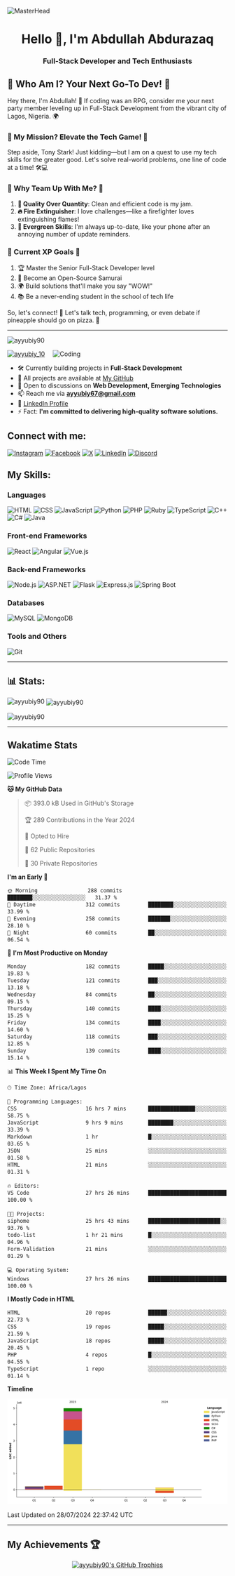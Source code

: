 ![MasterHead](https://qrangers.com/wp-content/uploads/2021/09/Banner-Introduction-to-3D-Animation.png)

<h1 align="center">Hello 👋, I'm Abdullah Abdurazaq</h1>
<h3 align="center">Full-Stack Developer and Tech Enthusiasts </h3>

## 🚀 Who Am I? Your Next Go-To Dev! 🚀

Hey there, I'm Abdullah! 🌟 If coding was an RPG, consider me your next party member leveling up in Full-Stack Development from the vibrant city of Lagos, Nigeria. 🌍

### 🎯 My Mission? Elevate the Tech Game! 🎯

Step aside, Tony Stark! Just kidding—but I am on a quest to use my tech skills for the greater good. Let's solve real-world problems, one line of code at a time! 🛠️💻

### 🌈 Why Team Up With Me? 🌈

1. **💎 Quality Over Quantity**: Clean and efficient code is my jam.
2. **🔥 Fire Extinguisher**: I love challenges—like a firefighter loves extinguishing flames!
3. **🌱 Evergreen Skills**: I'm always up-to-date, like your phone after an annoying number of update reminders.

### 🎯 Current XP Goals 🎯

1. 🏆 Master the Senior Full-Stack Developer level
2. 🤝 Become an Open-Source Samurai
3. 🌍 Build solutions that'll make you say "WOW!"
4. 📚 Be a never-ending student in the school of tech life

So, let's connect! 🎉 Let's talk tech, programming, or even debate if pineapple should go on pizza. 🍕

<hr>

<p align="left"> <img src="https://komarev.com/ghpvc/?username=ayyubiy90&label=Profile%20Views&color=0e75b6&style=flat" alt="ayyubiy90" /> </p>

<img align="right" alt="Coding" width="400" src="https://user-images.githubusercontent.com/95049390/224245344-ef03dab5-68a6-48eb-9753-9b13702d2aeb.gif">

<p align="left"> <a href="https://twitter.com/ayyubiy_10" target="blank"><img src="https://img.shields.io/twitter/follow/ayyubiy_10?logo=twitter&style=for-the-badge" alt="ayyubiy_10" /></a> </p>

- 🛠️ Currently building projects in **Full-Stack Development**
- 📖 All projects are available at [My GitHub](https://github.com/Ayyubiy90)
- 💬 Open to discussions on **Web Development, Emerging Technologies**
- 📫 Reach me via **ayyubiy67@gmail.com**
- 📄 [LinkedIn Profile](www.linkedin.com/in/abdullah-abdurazaq-2940b7260)
- ⚡ Fact: **I'm committed to delivering high-quality software solutions.**

## Connect with me:
[![Instagram](https://img.shields.io/badge/Instagram-E4405F?style=for-the-badge&logo=instagram&logoColor=white)](https://instagram.com/ayyubiy_10)
[![Facebook](https://img.shields.io/badge/Facebook-1877F2?style=for-the-badge&logo=facebook&logoColor=white)](https://www.facebook.com/Ayyubiy90)
[![X](https://img.shields.io/badge/X-000000?style=for-the-badge&logo=x&logoColor=white)](https://twitter.com/ayyubiy10)
[![LinkedIn](https://img.shields.io/badge/LinkedIn-0077B5?style=for-the-badge&logo=linkedin&logoColor=white)](https://www.linkedin.com/in/abdullah-abdurazaq-2940b7260)
[![Discord](https://img.shields.io/badge/Discord-7289DA?style=for-the-badge&logo=discord&logoColor=white)](https://discord.com/users/ayyubiy_123)

## My Skills:

### Languages
![HTML](https://img.shields.io/badge/HTML-239120?style=for-the-badge&logo=html5&logoColor=white)
![CSS](https://img.shields.io/badge/CSS-239120?&style=for-the-badge&logo=css3&logoColor=white)
![JavaScript](https://img.shields.io/badge/JavaScript-323330?style=for-the-badge&logo=javascript&logoColor=F7DF1E)
![Python](https://img.shields.io/badge/Python-3776AB?style=for-the-badge&logo=python&logoColor=white)
![PHP](https://img.shields.io/badge/PHP-777BB4?style=for-the-badge&logo=php&logoColor=white)
![Ruby](https://img.shields.io/badge/Ruby-CC342D?style=for-the-badge&logo=ruby&logoColor=white)
![TypeScript](https://img.shields.io/badge/TypeScript-007ACC?style=for-the-badge&logo=typescript&logoColor=white)
![C++](https://img.shields.io/badge/C++-00599C?style=for-the-badge&logo=c%2B%2B&logoColor=white)
![C#](https://img.shields.io/badge/C%23-239120?style=for-the-badge&logo=c-sharp&logoColor=white)
![Java](https://img.shields.io/badge/Java-ED8B00?style=for-the-badge&logo=java&logoColor=white)

### Front-end Frameworks
![React](https://img.shields.io/badge/React-20232A?style=for-the-badge&logo=react&logoColor=61DAFB)
![Angular](https://img.shields.io/badge/Angular-DD0031?style=for-the-badge&logo=angular&logoColor=white)
![Vue.js](https://img.shields.io/badge/Vue.js-35495E?style=for-the-badge&logo=vuedotjs&logoColor=4FC08D)

### Back-end Frameworks
![Node.js](https://img.shields.io/badge/Node.js-43853D?style=for-the-badge&logo=node-dot-js&logoColor=white)
![ASP.NET](https://img.shields.io/badge/ASP.NET-512BD4?style=for-the-badge&logo=dotnet&logoColor=white)
![Flask](https://img.shields.io/badge/Flask-000000?style=for-the-badge&logo=flask&logoColor=white)
![Express.js](https://img.shields.io/badge/Express.js-000000?style=for-the-badge&logo=express&logoColor=white)
![Spring Boot](https://img.shields.io/badge/Spring_Boot-6DB33F?style=for-the-badge&logo=spring-boot&logoColor=white)

### Databases
![MySQL](https://img.shields.io/badge/MySQL-00000F?style=for-the-badge&logo=mysql&logoColor=white)
![MongoDB](https://img.shields.io/badge/MongoDB-4EA94B?style=for-the-badge&logo=mongodb&logoColor=white)

### Tools and Others
![Git](https://img.shields.io/badge/Git-F05032?style=for-the-badge&logo=git&logoColor=white)

<hr>

## 📊 Stats:

<p><img align="left" src="https://github-readme-stats.vercel.app/api/top-langs?username=ayyubiy90&show_icons=true&locale=en&layout=compact" alt="ayyubiy90" /></p>

<p>&nbsp;<img align="center" src="https://github-readme-stats.vercel.app/api?username=ayyubiy90&show_icons=true&locale=en" alt="ayyubiy90" /></p>

<p><img align="center" src="https://github-readme-streak-stats.herokuapp.com/?user=ayyubiy90&" alt="ayyubiy90" /></p>

<hr>

## Wakatime Stats

<!--START_SECTION:waka-->
![Code Time](http://img.shields.io/badge/Code%20Time-93%20hrs%209%20mins-blue)

![Profile Views](http://img.shields.io/badge/Profile%20Views-6-blue)

**🐱 My GitHub Data** 

> 📦 393.0 kB Used in GitHub's Storage 
 > 
> 🏆 289 Contributions in the Year 2024
 > 
> 💼 Opted to Hire
 > 
> 📜 62 Public Repositories 
 > 
> 🔑 30 Private Repositories 
 > 
**I'm an Early 🐤** 

```text
🌞 Morning                288 commits         ████████░░░░░░░░░░░░░░░░░   31.37 % 
🌆 Daytime                312 commits         ████████░░░░░░░░░░░░░░░░░   33.99 % 
🌃 Evening                258 commits         ███████░░░░░░░░░░░░░░░░░░   28.10 % 
🌙 Night                  60 commits          ██░░░░░░░░░░░░░░░░░░░░░░░   06.54 % 
```
📅 **I'm Most Productive on Monday** 

```text
Monday                   182 commits         █████░░░░░░░░░░░░░░░░░░░░   19.83 % 
Tuesday                  121 commits         ███░░░░░░░░░░░░░░░░░░░░░░   13.18 % 
Wednesday                84 commits          ██░░░░░░░░░░░░░░░░░░░░░░░   09.15 % 
Thursday                 140 commits         ████░░░░░░░░░░░░░░░░░░░░░   15.25 % 
Friday                   134 commits         ████░░░░░░░░░░░░░░░░░░░░░   14.60 % 
Saturday                 118 commits         ███░░░░░░░░░░░░░░░░░░░░░░   12.85 % 
Sunday                   139 commits         ████░░░░░░░░░░░░░░░░░░░░░   15.14 % 
```


📊 **This Week I Spent My Time On** 

```text
🕑︎ Time Zone: Africa/Lagos

💬 Programming Languages: 
CSS                      16 hrs 7 mins       ███████████████░░░░░░░░░░   58.75 % 
JavaScript               9 hrs 9 mins        ████████░░░░░░░░░░░░░░░░░   33.39 % 
Markdown                 1 hr                █░░░░░░░░░░░░░░░░░░░░░░░░   03.65 % 
JSON                     25 mins             ░░░░░░░░░░░░░░░░░░░░░░░░░   01.58 % 
HTML                     21 mins             ░░░░░░░░░░░░░░░░░░░░░░░░░   01.31 % 

🔥 Editors: 
VS Code                  27 hrs 26 mins      █████████████████████████   100.00 % 

🐱‍💻 Projects: 
siphome                  25 hrs 43 mins      ███████████████████████░░   93.76 % 
todo-list                1 hr 21 mins        █░░░░░░░░░░░░░░░░░░░░░░░░   04.96 % 
Form-Validation          21 mins             ░░░░░░░░░░░░░░░░░░░░░░░░░   01.29 % 

💻 Operating System: 
Windows                  27 hrs 26 mins      █████████████████████████   100.00 % 
```

**I Mostly Code in HTML** 

```text
HTML                     20 repos            ██████░░░░░░░░░░░░░░░░░░░   22.73 % 
CSS                      19 repos            █████░░░░░░░░░░░░░░░░░░░░   21.59 % 
JavaScript               18 repos            █████░░░░░░░░░░░░░░░░░░░░   20.45 % 
PHP                      4 repos             █░░░░░░░░░░░░░░░░░░░░░░░░   04.55 % 
TypeScript               1 repo              ░░░░░░░░░░░░░░░░░░░░░░░░░   01.14 % 
```



**Timeline**

![Lines of Code chart](https://raw.githubusercontent.com/Ayyubiy90/Ayyubiy90/main/assets/bar_graph.png)


 Last Updated on 28/07/2024 22:37:42 UTC
<!--END_SECTION:waka-->


<hr>

## My Achievements 🏆

<div align="center">
  <a href="https://github.com/ryo-ma/github-profile-trophy">
    <img src="https://github-profile-trophy.vercel.app/?username=ayyubiy90&theme=nord&column=7&margin-w=15&margin-h=15" alt="ayyubiy90's GitHub Trophies" />
  </a>
</div> 
